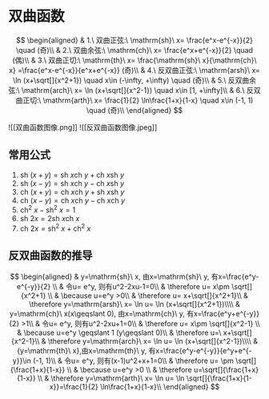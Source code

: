 # 双曲函数

$$
\begin{aligned}
	& 1.\ 双曲正弦:\ \mathrm{sh}\ x= \frac{e^x-e^{-x}}{2} \quad (奇)\\
	& 2.\ 双曲余弦:\ \mathrm{ch}\ x= \frac{e^x+e^{-x}}{2} \quad (偶)\\
	& 3.\ 双曲正切:\ \mathrm{th}\ x= \frac{\mathrm{sh}\ x}{\mathrm{ch}\ x} =\frac{e^x-e^{-x}}{e^x+e^{-x}} (奇)\\
	& 4.\ 反双曲正弦:\ \mathrm{arsh}\ x= \ln (x+\sqrt[]{x^2+1}) \quad x\in (-\infty, +\infty) \quad (奇)\\
	& 5.\ 反双曲余弦:\ \mathrm{arch}\ x= \ln (x+\sqrt[]{x^2-1}) \quad x\in [1, +\infty]\\
	& 6.\ 反双曲正切:\ \mathrm{arth}\ x= \frac{1}{2} \ln\frac{1+x}{1-x} \quad x\in (-1, 1) \quad (奇)\\
\end{aligned}
$$

![[双曲函数图像.png]]
![[反双曲函数图像.jpeg]]

## 常用公式

1. $\mathrm{sh}\ (x+y)= \mathrm{sh}\ x\mathrm{ch}\ y+\mathrm{ch}\ x\mathrm{sh}\ y$
2. $\mathrm{sh}\ (x-y)= \mathrm{sh}\ x\mathrm{ch}\ y-\mathrm{ch}\ x\mathrm{sh}\ y$
3. $\mathrm{ch}\ (x+y)= \mathrm{ch}\ x\mathrm{ch}\ y+\mathrm{sh}\ x\mathrm{sh}\ y$
4. $\mathrm{ch}\ (x-y)= \mathrm{ch}\ x\mathrm{ch}\ y-\mathrm{ch}\ x\mathrm{ch}\ y$
5. ${\mathrm{ch}}^2\ x-{\mathrm{sh}}^2\ x=1$
6. $\mathrm{sh}\ 2x=2\mathrm{sh}\ x\mathrm{ch}\ x$
7. $\mathrm{ch}\ 2x=\mathrm{sh}^2\ x+\mathrm{ch}^2\ x$

## 反双曲函数的推导

$$
\begin{aligned}
	& y=\mathrm{sh}\ x, 由x=\mathrm{sh}\ y, 有x=\frac{e^y-e^{-y}}{2} \\
	& 令u= e^y, 则有u^2-2xu-1=0\\
	& \therefore u= x\pm \sqrt[]{x^2+1} \\
	& \because u=e^y >0\\
	& \therefore u= x+\sqrt[]{x^2+1}\\
	& \therefore y=\mathrm{arsh}\ x= \ln u= \ln (x+\sqrt[]{x^2+1})\\\\
	& y=\mathrm{ch}\ x(x\geqslant 0), 由x=\mathrm{ch}\ y, 有x=\frac{e^y+e^{-y}}{2} >1\\
	& 令u= e^y, 则有u^2-2xu+1=0\\
	& \therefore u= x\pm \sqrt[]{x^2-1} \\
	& \because u=e^y \geqslant 1 (y\geqslant 0)\\
	& \therefore u=\ x+\sqrt[]{x^2-1}\\
	& \therefore y=\mathrm{arch}\ x= \ln u= \ln (x+\sqrt[]{x^2-1})\\\\
	&  {y=\mathrm{th}\ x},由x=\mathrm{th}\ y, 有x=\frac{e^y-e^{-y}}{e^y+e^{-y}}\in (-1, 1)\\
	& 令u= e^y, 则有(x-1)u^2+x+1=0\\
	& \therefore u= \pm \sqrt[]{\frac{1+x}{1-x}} \\
	& \because u=e^y >0 \\
	& \therefore u=\sqrt[]{\frac{1+x}{1-x}} \\
	& \therefore y=\mathrm{arth}\ x= \ln u= \ln \sqrt[]{\frac{1+x}{1-x}}=\frac{1}{2} \ln\frac{1+x}{1-x}\\
\end{aligned}
$$

